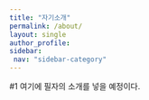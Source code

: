 ```yaml
---
title: "자기소개"
permalink: /about/
layout: single
author_profile:
sidebar:
 nav: "sidebar-category"
---
```


#1 여기에 필자의 소개를 넣을 예정이다.